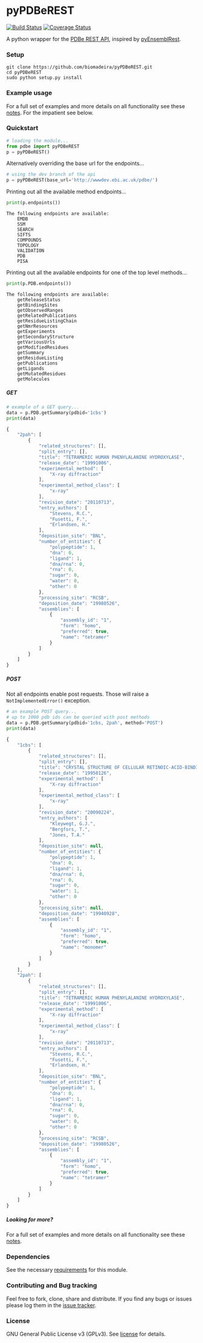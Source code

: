 # pyPDBeREST

[![Build Status](https://secure.travis-ci.org/biomadeira/pyPDBeREST.png?branch=master)](http://travis-ci.org/biomadeira/pyPDBeREST) 
[![Coverage Status](https://coveralls.io/repos/biomadeira/pyPDBeREST/badge.svg?branch=master&service=github)](https://coveralls.io/github/biomadeira/pyPDBeREST?branch=master)

A python wrapper for the [PDBe REST API](http://www.ebi.ac.uk/pdbe/api/doc/), inspired by [pyEnsemblRest](https://github.com/pyOpenSci/pyEnsemblRest).


### Setup

```
git clone https://github.com/biomadeira/pyPDBeREST.git 
cd pyPDBeREST
sudo python setup.py install
```

### Example usage
For a full set of examples and more details on all functionality see these [notes](Examples.ipynb). For the impatient see below.

### Quickstart


```python
# loading the module...
from pdbe import pyPDBeREST
p = pyPDBeREST()
```

Alternatively overriding the base url for the endpoints... 

```python
# using the dev branch of the api
p = pyPDBeREST(base_url='http://wwwdev.ebi.ac.uk/pdbe/')
```

Printing out all the available method endpoints...

```python
print(p.endpoints())
```

```
The following endpoints are available:
    EMDB
    SSM
    SEARCH
    SIFTS
    COMPOUNDS
    TOPOLOGY
    VALIDATION
    PDB
    PISA
```

Printing out all the available endpoints for one of the top level methods...

```python
print(p.PDB.endpoints())
```

```
The following endpoints are available:
    getReleaseStatus
    getBindingSites
    getObservedRanges
    getRelatedPublications
    getResidueListingChain
    getNmrResources
    getExperiments
    getSecondaryStructure
    getVariousUrls
    getModifiedResidues
    getSummary
    getResidueListing
    getPublications
    getLigands
    getMutatedResidues
    getMolecules
```


##### GET

```python
# example of a GET query...
data = p.PDB.getSummary(pdbid='1cbs')
print(data)
```

```javascript
{
    "2pah": [
        {
            "related_structures": [], 
            "split_entry": [], 
            "title": "TETRAMERIC HUMAN PHENYLALANINE HYDROXYLASE", 
            "release_date": "19991006", 
            "experimental_method": [
                "X-ray diffraction"
            ], 
            "experimental_method_class": [
                "x-ray"
            ], 
            "revision_date": "20110713", 
            "entry_authors": [
                "Stevens, R.C.", 
                "Fusetti, F.", 
                "Erlandsen, H."
            ], 
            "deposition_site": "BNL", 
            "number_of_entities": {
                "polypeptide": 1, 
                "dna": 0, 
                "ligand": 1, 
                "dna/rna": 0, 
                "rna": 0, 
                "sugar": 0, 
                "water": 0, 
                "other": 0
            }, 
            "processing_site": "RCSB", 
            "deposition_date": "19980526", 
            "assemblies": [
                {
                    "assembly_id": "1", 
                    "form": "homo", 
                    "preferred": true, 
                    "name": "tetramer"
                }
            ]
        }
    ]
}
```


##### POST
Not all endpoints enable post requests. Those will raise a `NotImplementedError()` exception.

```python
# an example POST query...
# up to 1000 pdb ids can be queried with post methods
data = p.PDB.getSummary(pdbid='1cbs, 2pah', method='POST')
print(data)
```
 
 
```javascript
{
    "1cbs": [
        {
            "related_structures": [], 
            "split_entry": [], 
            "title": "CRYSTAL STRUCTURE OF CELLULAR RETINOIC-ACID-BINDING PROTEINS I AND II IN COMPLEX WITH ALL-TRANS-RETINOIC ACID AND A SYNTHETIC RETINOID", 
            "release_date": "19950126", 
            "experimental_method": [
                "X-ray diffraction"
            ], 
            "experimental_method_class": [
                "x-ray"
            ], 
            "revision_date": "20090224", 
            "entry_authors": [
                "Kleywegt, G.J.", 
                "Bergfors, T.", 
                "Jones, T.A."
            ], 
            "deposition_site": null, 
            "number_of_entities": {
                "polypeptide": 1, 
                "dna": 0, 
                "ligand": 1, 
                "dna/rna": 0, 
                "rna": 0, 
                "sugar": 0, 
                "water": 1, 
                "other": 0
            }, 
            "processing_site": null, 
            "deposition_date": "19940928", 
            "assemblies": [
                {
                    "assembly_id": "1", 
                    "form": "homo", 
                    "preferred": true, 
                    "name": "monomer"
                }
            ]
        }
    ], 
    "2pah": [
        {
            "related_structures": [], 
            "split_entry": [], 
            "title": "TETRAMERIC HUMAN PHENYLALANINE HYDROXYLASE", 
            "release_date": "19991006", 
            "experimental_method": [
                "X-ray diffraction"
            ], 
            "experimental_method_class": [
                "x-ray"
            ], 
            "revision_date": "20110713", 
            "entry_authors": [
                "Stevens, R.C.", 
                "Fusetti, F.", 
                "Erlandsen, H."
            ], 
            "deposition_site": "BNL", 
            "number_of_entities": {
                "polypeptide": 1, 
                "dna": 0, 
                "ligand": 1, 
                "dna/rna": 0, 
                "rna": 0, 
                "sugar": 0, 
                "water": 0, 
                "other": 0
            }, 
            "processing_site": "RCSB", 
            "deposition_date": "19980526", 
            "assemblies": [
                {
                    "assembly_id": "1", 
                    "form": "homo", 
                    "preferred": true, 
                    "name": "tetramer"
                }
            ]
        }
    ]
}
```

##### Looking for more?
For a full set of examples and more details on all functionality see these [notes](Examples.ipynb).

### Dependencies
See the necessary [requirements](requirements.txt) for this module.


### Contributing and Bug tracking
Feel free to fork, clone, share and distribute. If you find any bugs or issues please log them in the [issue tracker](https://github.com/biomadeira/pyPDBeREST/issues).


### License
GNU General Public License v3 (GPLv3). See [license](LICENSE.md) for details.

